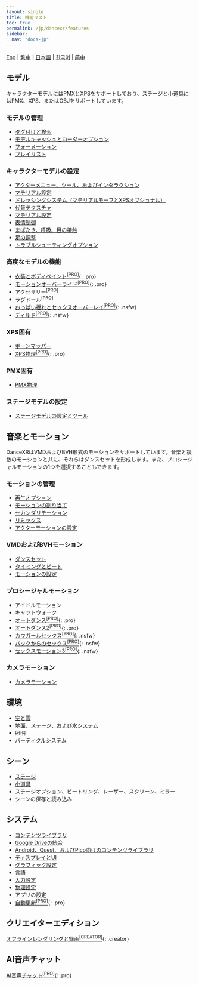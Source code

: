 ```yaml
---
layout: single
title: 機能リスト
toc: true
permalink: /jp/dancexr/features
sidebar:
  nav: "docs-jp"
---
```


[Eng](/dancexr/features) | [繁中](/tw/dancexr/features) | [日本語](/jp/dancexr/features) | [한국어](/kr/dancexr/features) | [简中](/zh/dancexr/features)

## モデル
キャラクターモデルにはPMXとXPSをサポートしており、ステージと小道具にはPMX、XPS、またはOBJをサポートしています。

### モデルの管理
* [タグ付けと検索](features/tagging)
* [モデルキャッシュとローダーオプション](features/loader_options)
* [フォーメーション](features/formation)
* [プレイリスト](features/actor_playlist)


### キャラクターモデルの設定
* [アクターメニュー、ツール、およびインタラクション](features/actor_tools)
* [マテリアル設定](features/material_settings)
* [ドレッシングシステム（マテリアルモーフとXPSオプショナル）](features/optionals)
* [代替テクスチャ](features/alternative_textures)
* [マテリアル設定](features/material_settings)
* [表情制御](features/facial_control)
* [まばたき、呼吸、目の接触](features/eyecontact)
* [足の調整](features/feet_adjustments)
* [トラブルシューティングオプション](features/troubleshooting_options)


### 高度なモデルの機能
* [衣装とボディペイント<sup>[PRO]</sup>](features/outfit_body_paint){: .pro}
* [モーションオーバーライド<sup>[PRO]</sup>](features/motion_override){: .pro}
* アクセサリー<sup>[PRO]</sup>
* ラグドール<sup>[PRO]</sup>
* [おっぱい揺れとセックスオーバーレイ<sup>[PRO]</sup>](features/boob_shake_sex_overlay){: .nsfw}
* [ディルド<sup>[PRO]</sup>](features/dildo){: .nsfw}


### XPS固有
* [ボーンマッパー](features/bone_mapper.md)
* [XPS物理<sup>[PRO]</sup>](features/xps_physics){: .pro}


### PMX固有
* [PMX物理](features/pmx_physics)


### ステージモデルの設定
* [ステージモデルの設定とツール](feature/stages)


## 音楽とモーション
DanceXRはVMDおよびBVH形式のモーションをサポートしています。音楽と複数のモーションと共に、それらはダンスセットを形成します。また、プロシージャルモーションの1つを選択することもできます。


### モーションの管理
* [再生オプション](features/playback_options)
* [モーションの割り当て](features/assign_motion)
* [セカンダリモーション](features/secondary_motion)
* [リミックス](features/remix)
* [アクターモーションの設定](features/actor_motion_settings)


### VMDおよびBVHモーション
* [ダンスセット](features/dance_set)
* [タイミングとビート](features/music_timing)
* [モーションの設定](features/motion_settings)


### プロシージャルモーション
* アイドルモーション
* キャットウォーク
* [オートダンス<sup>[PRO]</sup>](features/autodance){: .pro}
* [オートダンス2<sup>[PRO]</sup>](features/autodance2){: .pro}
* [カウガールセックス<sup>[PRO]</sup>](features/scg_motion){: .nsfw}
* [バックからのセックス<sup>[PRO]</sup>](features/sfb_motion){: .nsfw}
* [セックスモーション3<sup>[PRO]</sup>](features/sm3_motion){: .nsfw}


### カメラモーション
* [カメラモーション](features/camera)


## 環境
* [空と雲](features/skymap)
* [地面、ステージ、および水システム](features/ground)
* 照明
* [パーティクルシステム](features/particles)


## シーン
* [ステージ](features/stages)
* [小道具](features/props)
* ステージオプション、ビートリング、レーザー、スクリーン、ミラー
* シーンの保存と読み込み


## システム
* [コンテンツライブラリ](preparecontent)
* [Google Driveの統合](features/googledrive)
* [Android、Quest、およびPico向けのコンテンツライブラリ](content_android_quest)
* [ディスプレイとUI](features/display_settings)
* [グラフィック設定](features/graphics)
* 言語
* [入力設定](features/controls)
* [物理設定](features/system_physics)
* アプリの設定
* [自動更新<sup>[PRO]</sup>](features/autoupdate){: .pro}


## クリエイターエディション
[オフラインレンダリングと録画<sup>[CREATOR]</sup>](creator.md){: .creator}


## AI音声チャット
[AI音声チャット<sup>[PRO]</sup>](ai_chat){: .pro}